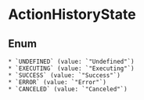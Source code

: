 # ActionHistoryState

## Enum

    * `UNDEFINED` (value: `"Undefined"`)
    * `EXECUTING` (value: `"Executing"`)
    * `SUCCESS` (value: `"Success"`)
    * `ERROR` (value: `"Error"`)
    * `CANCELED` (value: `"Canceled"`)
